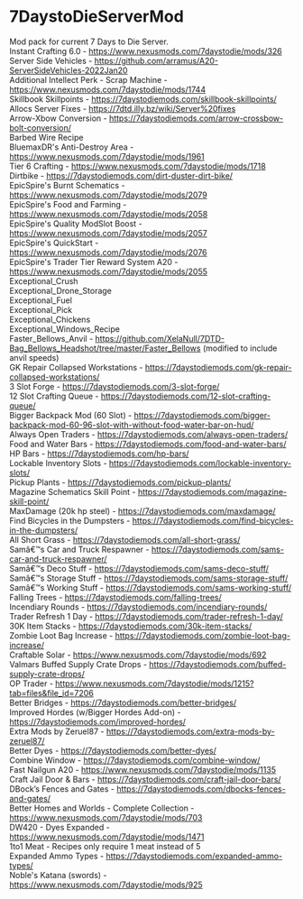 # 7DaystoDieServerMod
 Mod pack for current 7 Days to Die Server.
 <br/>
Instant Crafting 6.0 - https://www.nexusmods.com/7daystodie/mods/326<br/>
Server Side Vehicles - https://github.com/arramus/A20-ServerSideVehicles-2022Jan20<br/>
Additional Intellect Perk - Scrap Machine - https://www.nexusmods.com/7daystodie/mods/1744<br/>
Skillbook Skillpoints - https://7daystodiemods.com/skillbook-skillpoints/<br/>
Allocs Server Fixes - https://7dtd.illy.bz/wiki/Server%20fixes<br/>
Arrow-Xbow Conversion - https://7daystodiemods.com/arrow-crossbow-bolt-conversion/<br/>
Barbed Wire Recipe<br/>
BluemaxDR's Anti-Destroy Area - https://www.nexusmods.com/7daystodie/mods/1961<br/>
Tier 6 Crafting - https://www.nexusmods.com/7daystodie/mods/1718<br/>
Dirtbike - https://7daystodiemods.com/dirt-duster-dirt-bike/<br/>
EpicSpire's Burnt Schematics - https://www.nexusmods.com/7daystodie/mods/2079<br/>
EpicSpire's Food and Farming - https://www.nexusmods.com/7daystodie/mods/2058<br/>
EpicSpire's Quality ModSlot Boost - https://www.nexusmods.com/7daystodie/mods/2057<br/>
EpicSpire's QuickStart - https://www.nexusmods.com/7daystodie/mods/2076<br/>
EpicSpire's Trader Tier Reward System A20 - https://www.nexusmods.com/7daystodie/mods/2055<br/>
Exceptional_Crush<br/>
Exceptional_Drone_Storage<br/>
Exceptional_Fuel<br/>
Exceptional_Pick<br/>
Exceptional_Chickens</br>
Exceptional_Windows_Recipe<br/>
Faster_Bellows_Anvil - https://github.com/XelaNull/7DTD-Bag_Bellows_Headshot/tree/master/Faster_Bellows (modified to include anvil speeds)<br/>
GK Repair Collapsed Workstations - https://7daystodiemods.com/gk-repair-collapsed-workstations/<br/>
3 Slot Forge - https://7daystodiemods.com/3-slot-forge/<br/>
12 Slot Crafting Queue - https://7daystodiemods.com/12-slot-crafting-queue/<br/>
Bigger Backpack Mod (60 Slot) - https://7daystodiemods.com/bigger-backpack-mod-60-96-slot-with-without-food-water-bar-on-hud/<br/>
Always Open Traders - https://7daystodiemods.com/always-open-traders/<br/>
Food and Water Bars - https://7daystodiemods.com/food-and-water-bars/<br/>
HP Bars - https://7daystodiemods.com/hp-bars/<br/>
Lockable Inventory Slots - https://7daystodiemods.com/lockable-inventory-slots/<br/>
Pickup Plants - https://7daystodiemods.com/pickup-plants/<br/>
Magazine Schematics Skill Point - https://7daystodiemods.com/magazine-skill-point/<br/>
MaxDamage (20k hp steel) - https://7daystodiemods.com/maxdamage/<br/>
Find Bicycles in the Dumpsters - https://7daystodiemods.com/find-bicycles-in-the-dumpsters/<br/>
All Short Grass - https://7daystodiemods.com/all-short-grass/<br/>
Samâ€™s Car and Truck Respawner - https://7daystodiemods.com/sams-car-and-truck-respawner/<br/>
Samâ€™s Deco Stuff - https://7daystodiemods.com/sams-deco-stuff/<br/>
Samâ€™s Storage Stuff - https://7daystodiemods.com/sams-storage-stuff/<br/>
Samâ€™s Working Stuff - https://7daystodiemods.com/sams-working-stuff/<br/>
Falling Trees - https://7daystodiemods.com/falling-trees/<br/>
Incendiary Rounds - https://7daystodiemods.com/incendiary-rounds/<br/>
Trader Refresh 1 Day - https://7daystodiemods.com/trader-refresh-1-day/<br/>
30K Item Stacks - https://7daystodiemods.com/30k-item-stacks/<br/>
Zombie Loot Bag Increase - https://7daystodiemods.com/zombie-loot-bag-increase/ </br>
Craftable Solar - https://www.nexusmods.com/7daystodie/mods/692</br>
Valmars Buffed Supply Crate Drops - https://7daystodiemods.com/buffed-supply-crate-drops/</br>
OP Trader - https://www.nexusmods.com/7daystodie/mods/1215?tab=files&file_id=7206</br>
Better Bridges - https://7daystodiemods.com/better-bridges/</br>
Improved Hordes (w/Bigger Hordes Add-on) - https://7daystodiemods.com/improved-hordes/ </br>
Extra Mods by Zeruel87 - https://7daystodiemods.com/extra-mods-by-zeruel87/ </br>
Better Dyes - https://7daystodiemods.com/better-dyes/</br>
Combine Window - https://7daystodiemods.com/combine-window/</br>
Fast Nailgun A20 - https://www.nexusmods.com/7daystodie/mods/1135 </br>
Craft Jail Door & Bars - https://7daystodiemods.com/craft-jail-door-bars/ </br>
DBock’s Fences and Gates - https://7daystodiemods.com/dbocks-fences-and-gates/</br>
Better Homes and Worlds - Complete Collection - https://www.nexusmods.com/7daystodie/mods/703 </br>
DW420 - Dyes Expanded - https://www.nexusmods.com/7daystodie/mods/1471 </br>
1to1 Meat - Recipes only require 1 meat instead of 5 </br>
Expanded Ammo Types - https://7daystodiemods.com/expanded-ammo-types/ </br>
Noble's Katana (swords) - https://www.nexusmods.com/7daystodie/mods/925 </br>
